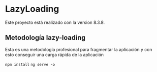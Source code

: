 # LazyLoading

Este proyecto está realizado con la version 8.3.8.

## Metodología lazy-loading

Esta es una metodología profesional para fragmentar la aplicación y con esto conseguir una carga rápida de la aplicación

`npm install`
`ng serve -o`